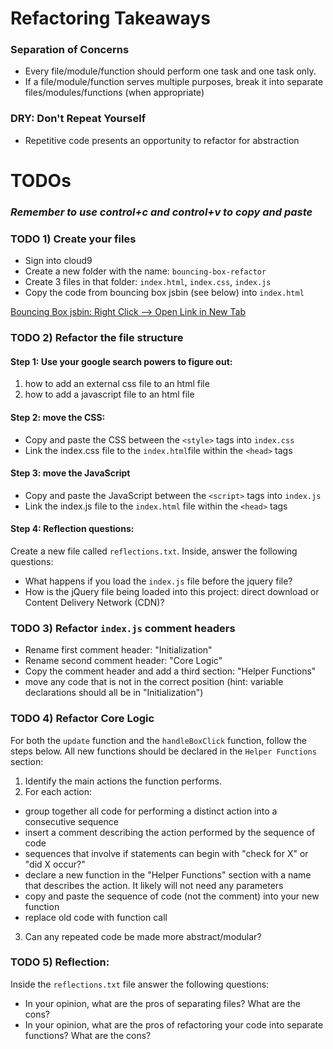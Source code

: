 # Refactoring Takeaways

### Separation of Concerns
- Every file/module/function should perform one task and one task only.
- If a file/module/function serves multiple purposes, break it into separate files/modules/functions (when appropriate)

### DRY: Don't Repeat Yourself
- Repetitive code presents an opportunity to refactor for abstraction

# TODOs

### _Remember to use control+c and control+v to copy and paste_

### TODO 1) Create your files
- Sign into cloud9
- Create a new folder with the name: `bouncing-box-refactor`
- Create 3 files in that folder: `index.html`, `index.css`, `index.js`
- Copy the code from bouncing box jsbin (see below) into `index.html`

[Bouncing Box jsbin: Right Click --> Open Link in New Tab](https://jsbin.com/goyuhod/edit?html,output)

### TODO 2) Refactor the file structure

#### Step 1: Use your google search powers to figure out:
1. how to add an external css file to an html file
2. how to add a javascript file to an html file

#### Step 2: move the CSS:
- Copy and paste the CSS between the `<style>` tags into `index.css`
- Link the index.css file to the `index.html`file within the `<head>` tags

#### Step 3: move the JavaScript
- Copy and paste the JavaScript between the `<script>` tags into `index.js`
- Link the index.js file to the `index.html` file within the `<head>` tags

#### Step 4: Reflection questions:
Create a new file called `reflections.txt`. Inside, answer the following questions:
- What happens if you load the `index.js` file before the jquery file?
- How is the jQuery file being loaded into this project: direct download or Content Delivery Network (CDN)?

### TODO 3) Refactor `index.js` comment headers
- Rename first comment header: "Initialization"
- Rename second comment header: "Core Logic"
- Copy the comment header and add a third section: "Helper Functions"
- move any code that is not in the correct position (hint: variable declarations should all be in "Initialization")

### TODO 4) Refactor Core Logic

For both the `update` function and the `handleBoxClick` function, follow the steps below. All new functions should be declared in the `Helper Functions` section:

1. Identify the main actions the function performs.
2. For each action:
  - group together all code for performing a distinct action into a consecutive sequence
  - insert a comment describing the action performed by the sequence of code
  - sequences that involve if statements can begin with "check for X" or "did X occur?"
  - declare a new function in the "Helper Functions" section with a name that describes the action. It likely will not need   any parameters
  - copy and paste the sequence of code (not the comment) into your new function
  - replace old code with function call
3. Can any repeated code be made more abstract/modular?

### TODO 5) Reflection:
Inside the `reflections.txt` file answer the following questions:
- In your opinion, what are the pros of separating files? What are the cons?
- In your opinion, what are the pros of refactoring your code into separate functions? What are the cons?


